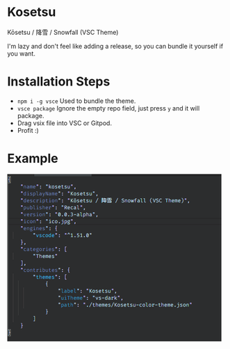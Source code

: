 # Kosetsu
Kōsetsu / 降雪 / Snowfall  (VSC Theme)

I'm lazy and don't feel like adding a release, so you can bundle it yourself if you want. 

# Installation Steps

- `npm i -g vsce` Used to bundle the theme.
- `vsce package` Ignore the empty repo field, just press `y` and it will package.
- Drag vsix file into VSC or Gitpod.
- Profit :)

# Example

<img src="unknown.png">